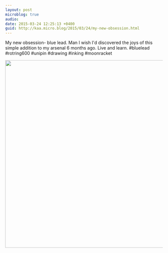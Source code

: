 ```yaml
---
layout: post
microblog: true
audio: 
date: 2015-03-24 12:25:13 +0400
guid: http://kaa.micro.blog/2015/03/24/my-new-obsession.html
---
```

My new obsession- blue lead. Man I wish I'd discovered the joys of this simple addition to my arsenal 6 months ago. Live and learn. #bluelead #rotring600 #unipin #drawing #inking #moonracket

<img src="https://www.kaa.bz/uploads/2018/4dd972394e.jpg" width="600" height="600" />
